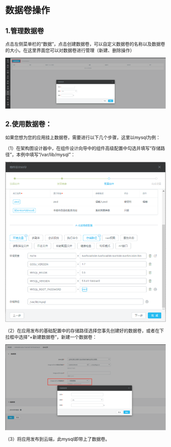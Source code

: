 # 数据卷操作

## 1.管理数据卷

点击左侧菜单栏的“数据”，点击创建数据卷，可以自定义数据卷的名称以及数据卷的大小。在这里界面您可以对数据卷进行管理（新建、删除操作）

![](/assets/import27.png)

## 2.使用数据卷：

如果您想为您的应用挂上数据卷，需要进行以下几个步骤，这里以mysql为例：

（1）在架构图设计器中，在组件设计向导中的组件高级配置中勾选并填写“存储路径”，本例中填写“/var/lib/mysql”：

![](/assets/import28.png)

（2）在应用发布的基础配置中的存储路径选择您事先创建好的数据卷，或者在下拉框中选择“+新建数据卷”，新建一个数据卷：

![](/assets/import29.png)

（3）将应用发布到云端，此mysql即带上了数据卷。

